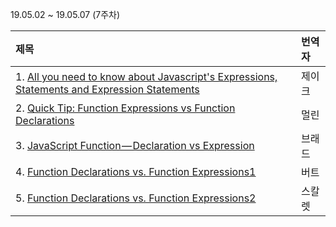 19.05.02 ~ 19.05.07 (7주차)

|   제목   | 번역자  |
| :------ | :---- |
| 1. [All you need to know about Javascript's Expressions, Statements and Expression Statements](https://github.com/Lee-hyuna/33-js-concepts-kr/wiki/javascript-in-depth-all-you-need-to-know-about-expressions-statements-and-expression-statements) | 제이크 |
| 2. [Quick Tip: Function Expressions vs Function Declarations](https://github.com/Lee-hyuna/33-js-concepts-kr/wiki/%ED%95%A8%EC%88%98-%ED%91%9C%ED%98%84%EC%8B%9D-%EA%B3%BC-%ED%95%A8%EC%88%98-%EC%84%A0%EC%96%B8%EC%8B%9D) | 멀린 |
| 3. [JavaScript Function — Declaration vs Expression](https://github.com/Lee-hyuna/33-js-concepts-kr/wiki/%EC%9E%90%EB%B0%94%EC%8A%A4%ED%81%AC%EB%A6%BD%ED%8A%B8-%ED%95%A8%EC%88%98---%EC%84%A0%EC%96%B8-VS-%ED%91%9C%ED%98%84%EC%8B%9D) | 브래드 |
| 4. [Function Declarations vs. Function Expressions1](https://medium.com/@mandeep1012/function-declarations-vs-function-expressions-b43646042052) | 버트 |
| 5. [Function Declarations vs. Function Expressions2](https://github.com/Lee-hyuna/33-js-concepts-kr/wiki/Function-Declarations-vs-Function-Expressions) | 스칼렛 |